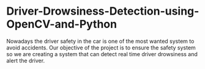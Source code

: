 # Driver-Drowsiness-Detection-using-OpenCV-and-Python
Nowadays the driver safety in the car is one of the most wanted system to avoid accidents. Our objective of the project is to ensure the safety system so we are creating a system that can detect real time driver drowsiness and alert the driver.
